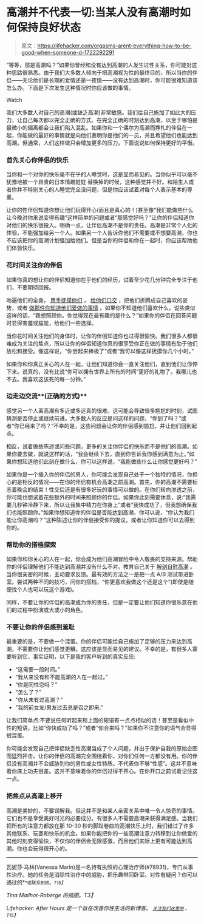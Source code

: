 # 高潮并不代表一切:当某人没有高潮时如何保持良好状态

> 原文：<https://lifehacker.com/orgasms-arent-everything-how-to-be-good-when-someone-d-1722292291>

“等等，那是高潮吗？”如果你曾经和没有达到高潮的人发生过性关系，你可能对这种思路很熟悉。由于我们大多数人倾向于把高潮视为性的最终目的，所以当你的伴侣——无论他们是长期的爱情还是一夜情——没有达到高潮时，你可能很难知道该怎么办。下面是下次发生这种情况时你应该做的事情。

Watch

我们大多数人对自己的高潮(或缺乏高潮)非常敏感。我们给自己施加了如此大的压力，让自己每次都以完全正确的方式、在完全正确的时刻达到高潮，以至于哪怕是最微小的偏离都会让我们陷入混乱。如果你和一个偶尔为高潮而挣扎的伴侣在一起，你能做的最好的事情就是向他们表明你是他们的一员，并且希望他们也能达到高潮。但通常，人们这样做只会增加更多的压力。下面说说如何保持更好的平衡。

### 首先关心你伴侣的快乐

当你和一个对你的快乐毫不在乎的人睡觉时，这是显而易见的。当你似乎可以毫不犹豫地被一个昂贵的日本情趣娃娃 替换掉的时候，这种感觉并不好。和陌生人或者你并不特别关心的人睡觉完全没问题，但是你应该试着对每个人表示基本的尊重。

让你的性伴侣知道你想让他们玩得开心(而且是真心的！)甚至像“我们能做些什么让今晚对你来说变得有趣”这样简单的问题或者“那感觉好吗？”让你的伴侣知道你对他们的快乐很投入。明确一点，让伴侣高潮不是你的责任。高潮是非常个人化的体验，不能强加给另一个人。如果另一个人告诉你他们不需要或不想要高潮，你也不应该把你的高潮计划强加给他们。但是当你的伴侣和你在一起时，你应该帮助他们体验快乐。

### 花时间关注你的伴侣

如果你真的想让你的伴侣知道你在乎他们的经历，试着至少花几分钟完全专注于他们，不要期待回报。

吻遍他们的全身， [用手抚摸他们](http://afterhours.lifehacker.com/do-this-tonight-finger-her-and-only-finger-her-1698270354) ， [给他们口交](http://afterhours.lifehacker.com/everything-you-need-to-know-to-give-earth-shattering-bl-1716762839) ，把他们折腾成自己喜欢的姿势，或者 [做那件你知道他们爱做的事情](http://afterhours.lifehacker.com/do-this-tonight-the-flipped-missionary-or-butts-up-1705364778) 。如果你不知道他们喜欢什么，说些类似这样的话，“我想照顾你。你觉得现在最有趣的是什么？”如果你的伴侣在回答问题时显得害羞或尴尬，给他们一些选择。

当你花时间关注他们的身体时，让你的伴侣知道你也过得很愉快。我们很多人都很难成为关注的焦点，所以让你的伴侣知道你真的很享受你正在做的事情有助于他们放松和接受。像这样说，“你尝起来棒极了”或者“我可以像这样抚摸你几个小时。”

如果你和你真正关心的人在一起，让他们知道你会一直关注他们，直到他们让你停下来。说真的，没有比说“你可以拥有世界上所有的时间”更好的礼物了。我哪儿也不去。我喜欢这该死的每一分钟。”

### 边走边交流**(正确的方式)**

感觉另一个人离高潮有多近或多远真的很难。这可能会导致很多尴尬的时刻，试图猜测是否停止或继续前进。大多数人的反应是问这样的问题，“你到了吗？”或者“你已经来了吗？”不幸的是，这些问题会让你的伴侣感到尴尬，并让他们回到起点。

相反，试着做些陈述或问些问题，更多的关注你伴侣的快乐而不是他们的高潮。如果你要去做，就说这样的话，“我会继续下去，直到你告诉我你感到满意为止。”如果你想知道他们此刻在做什么，你可以这样说，“我能做些什么让你感觉更好吗？”

如果你是一个插入你的伴侣的男人，你可能会发现自己处于一个独特的情况，你担心的是相反的情况——在你的伴侣有机会高潮之前高潮。首先，你的高潮不需要标志着晚会的结束！性交后还是有很多好玩的事情可以做的。在你们转向渗透之前，你可能也想试着花些额外的时间来照顾你的伴侣。如果你此刻需要休息，说:“我需要几秒钟冷静下来，所以让我集中精力在你身上”或者“我快成功了，但我想确保我们也能照顾你。”如果你想知道你的伴侣是否能达到高潮，你可以说，“你认为我们能让你高潮吗？”这种陈述让你的伴侣接受你的提议，或者让你知道你可以去得到你的。

### 帮助你的搭档探索

如果你和你关心的人在一起，你会成为他们高潮冒险中令人敬畏的支持来源。帮助你的伴侣理解他们不能达到高潮并没有什么不对。教育自己关于 [解剖](http://afterhours.lifehacker.com/a-ladys-guide-to-getting-to-know-your-genitals-1707471887)[自慰](http://afterhours.lifehacker.com/a-womans-guide-to-learning-to-love-masturbation-1713950621)[高潮](http://afterhours.lifehacker.com/the-simplest-way-to-orgasm-if-penetration-isn-t-enough-1695351842) 。当你很亲密的时候，主动要求反馈。最有效的方法之一是把一点 A/B 测试带进卧室。尝试两种不同的技巧，问你的搭档，“你更喜欢我做这个还是这个”(即使是随便找个人也可以玩这个游戏)。

同样，不要让你的伴侣的高潮成为你的责任，但是一定要让他们知道你很乐意在他们的过程中扮演或大或小的角色。

### 不要让你的伴侣感到羞耻

最重要的是，不要做一个混蛋。你的伴侣可能给自己施加了足够的压力来达到高潮，不需要你让他们感觉更糟。这应该是显而易见的建议。不幸的是，有很多人需要听到它，事实证明，以下是我的客户听到的真实反应:

*   “这需要一段时间。”
*   “我从来没有和不能高潮的人在一起过。”
*   “你是同性恋吗？”
*   “怎么了？”
*   "你从未有过高潮？"
*   "我的前女友/男友过去总是召之即来."

让我们简单点:不要说任何听起来和上面的短语有一点点相似的话！甚至是看似中性的短语，比如“你快成功了吗？”或者“你会来吗？”如果你不注意你的语气会显得很混蛋。

你可能会发现自己把伴侣缺乏性高潮当成了个人问题，并出于保护自我的原始企图而猛烈抨击。让你的伴侣的高潮完全围绕着你，对你们任何一方都没有用。你的伴侣没有高潮并不会威胁到你的男性或女性特质。不代表你不够“性感”。这并不意味着你床上功夫很差。这并不意味着你的伴侣过得不开心。在你开口之前试着记住这一点。

### 把焦点从高潮上移开

高潮是美妙的，不要误解我。但这并不是和某人亲密关系中唯一令人惊奇的事情。它们也不是享受美好时光的必要成分。有很多人不需要高潮来获得满足感。当我们把所有的注意力都放在那 10-30 秒的脚趾卷曲的高潮快乐上时，我们错过了许多其他联系、玩耍和快乐的机会。如果你能把你的一些高潮注意力转移到让你做爱的其他时刻变得愉快，不仅你的伴侣会无限感激，而且他们实际上更有可能达到高潮。你也会玩得很开心的。

* * *

瓦妮莎·马林(Vanessa Marin)是一名持有执照的心理治疗师(#78931)，专门从事性治疗。她的任务是消除性治疗中的威胁，把乐趣带回卧室。对性有疑问？你可以通过的[<small></small>](mailto:Vanessa.Marin@Lifehacker.com)*<small>*或联系到她。*T15】</small>*

*Tina Mailhot-Roberge 的插图。T3】*

*Lifehacker: After Hours 是一个旨在改善你性生活的新博客。 [<small>*关注我们这里的*</small>](https://twitter.com/LHAfterHours) <small>*。*T15】</small>*